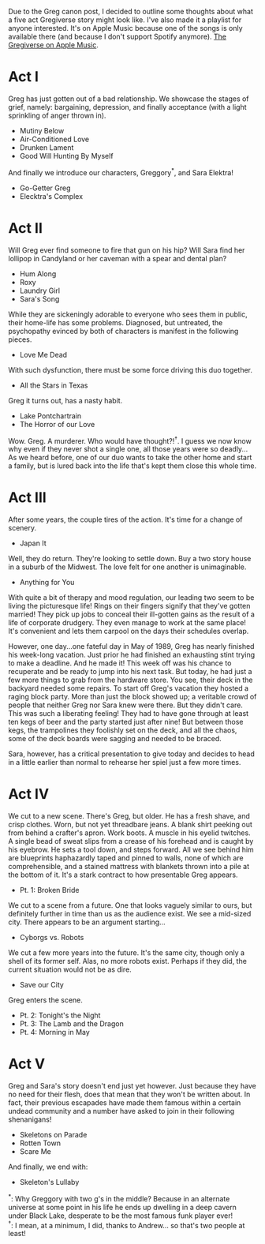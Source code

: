 Due to the Greg canon post, I decided to outline some thoughts about what a five act Gregiverse story might look like.  I've also made it a playlist for anyone interested.  It's on Apple Music because one of the songs is only available there (and because I don't support Spotify anymore).  [The Gregiverse on Apple Music](https://music.apple.com/us/playlist/the-gregiverse/pl.u-9N9LX8eT756lJ4).

# Act I
Greg has just gotten out of a bad relationship.  We showcase the stages of grief, namely: bargaining, depression, and finally acceptance (with a light sprinkling of anger thrown in).
* Mutiny Below
* Air-Conditioned Love
* Drunken Lament
* Good Will Hunting By Myself

And finally we introduce our characters, Greggory<sup>*</sup>, and Sara Elektra!
* Go-Getter Greg
* Elecktra's Complex


# Act II
Will Greg ever find someone to fire that gun on his hip?  Will Sara find her lollipop in Candyland or her caveman with a spear and dental plan?
* Hum Along
* Roxy
* Laundry Girl
* Sara's Song

While they are sickeningly adorable to everyone who sees them in public, their home-life has some problems.  Diagnosed, but untreated, the psychopathy evinced by both of characters is manifest in the following pieces.
* Love Me Dead

With such dysfunction, there must be some force driving this duo together.
* All the Stars in Texas

Greg it turns out, has a nasty habit.
* Lake Pontchartrain
* The Horror of our Love

Wow.  Greg.  A murderer.  Who would have thought?!<sup>†</sup>.  I guess we now know why even if they never shot a single one, all those years were so deadly...
As we heard before, one of our duo wants to take the other home and start a family, but is lured back into the life that's kept them close this whole time.


# Act III
After some years, the couple tires of the action.  It's time for a change of scenery.
* Japan It

Well, they do return.  They're looking to settle down.  Buy a two story house in a suburb of the Midwest.  The love felt for one another is unimaginable.
* Anything for You

With quite a bit of therapy and mood regulation, our leading two seem to be living the picturesque life!  Rings on their fingers signify that they've gotten married!  They pick up jobs to conceal their ill-gotten gains as the result of a life of corporate drudgery.  They even manage to work at the same place!  It's convenient and lets them carpool on the days their schedules overlap.

However, one day...one fateful day in May of 1989, Greg has nearly finished his week-long vacation.  Just prior he had finished an exhausting stint trying to make a deadline.  And he made it!  This week off was his chance to recuperate and be ready to jump into his next task.  But today, he had just a few more things to grab from the hardware store.  You see, their deck in the backyard needed some repairs.  To start off Greg's vacation they hosted a raging block party.  More than just the block showed up; a veritable crowd of people that neither Greg nor Sara knew were there.  But they didn't care.  This was such a liberating feeling!  They had to have gone through at least ten kegs of beer and the party started just after nine!  But between those kegs, the trampolines they foolishly set on the deck, and all the chaos, some of the deck boards were sagging and needed to be braced.

Sara, however, has a critical presentation to give today and decides to head in a little earlier than normal to rehearse her spiel just a few more times.


# Act IV
We cut to a new scene.  There's Greg, but older.  He has a fresh shave, and crisp clothes.  Worn, but not yet threadbare jeans.  A blank shirt peeking out from behind a crafter's apron.  Work boots.  A muscle in his eyelid twitches.  A single bead of sweat slips from a crease of his forehead and is caught by his eyebrow.  He sets a tool down, and steps forward.  All we see behind him are blueprints haphazardly taped and pinned to walls, none of which are comprehensible, and a stained mattress with blankets thrown into a pile at the bottom of it.  It's a stark contract to how presentable Greg appears.
* Pt. 1: Broken Bride

We cut to a scene from a future.  One that looks vaguely similar to ours, but definitely further in time than us as the audience exist.  We see a mid-sized city.  There appears to be an argument starting...
* Cyborgs vs. Robots

We cut a few more years into the future.  It's the same city, though only a shell of its former self.  Alas, no more robots exist.  Perhaps if they did, the current situation would not be as dire.
* Save our City

Greg enters the scene.
* Pt. 2: Tonight's the Night
* Pt. 3: The Lamb and the Dragon
* Pt. 4: Morning in May


# Act V
Greg and Sara's story doesn't end just yet however.  Just because they have no need for their flesh, does that mean that they won't be written about.  In fact, their previous escapades have made them famous within a certain undead community and a number have asked to join in their following shenanigans!
* Skeletons on Parade
* Rotten Town
* Scare Me

And finally, we end with:
* Skeleton's Lullaby

<sup>*</sup>: Why Greggory with two g's in the middle?  Because in an alternate universe at some point in his life he ends up dwelling in a deep cavern under Black Lake, desperate to be the most famous funk player ever!<br />
<sup>†</sup>: I mean, at a minimum, I did, thanks to Andrew... so that's two people at least!
